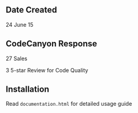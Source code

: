 ## Date Created
24 June 15

## CodeCanyon Response
27 Sales

3 5-star Review for Code Quality

## Installation

Read `documentation.html` for detailed usage guide